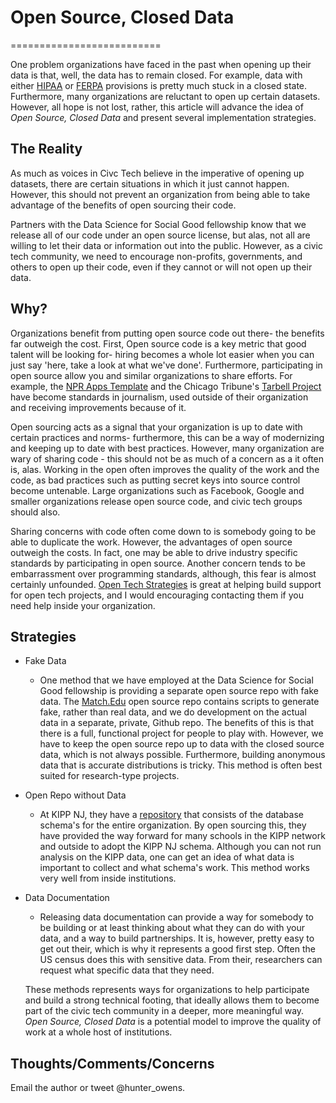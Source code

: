 # Open Source, Closed Data
==========================

One problem organizations have faced in the past when opening up their data is that, well, the data has to remain closed. For example, data with either [HIPAA](http://www.hhs.gov/ocr/privacy/) or [FERPA](http://www2.ed.gov/ferpa) provisions is pretty much stuck in a closed state. Furthermore, many organizations are reluctant to open up certain datasets. However, all hope is not lost, rather, this article will advance the idea of *Open Source, Closed Data* and present several implementation strategies. 


## The Reality
As much as voices in Civc Tech believe in the imperative of opening up datasets, there are certain situations in which it just cannot happen. However, this should not prevent an organization from being able to take advantage of the benefits of open sourcing their code. 

Partners with the Data Science for Social Good fellowship know that we release all of our code under an open source license, but alas, not all are willing to let their data or information out into the public. However, as a civic tech community, we need to encourage non-profits, governments, and others to open up their code, even if they cannot or will not open up their data.

## Why? 
Organizations benefit from putting open source code out there- the benefits far outweigh the cost. First, Open source code is a key metric that good talent will be looking for- hiring becomes a whole lot easier when you can just say 'here, take a look at what we've done'. Furthermore, participating in open source allow you and similar organizations to share efforts. For example, the [NPR Apps Template](https://github.com/nprapps/app-template) and the Chicago Tribune's [Tarbell Project](https://github.com/tarbell-project/tarbell) have become standards in journalism, used outside of their organization and receiving improvements because of it. 

Open sourcing acts as a signal that your organization is up to date with certain practices and norms- furthermore, this can be a way of modernizing and keeping up to date with best practices. However, many organization are wary of sharing code - this should not be as much of a concern as a it often is, alas. Working in the open often improves the quality of the work and the code, as bad practices such as putting secret keys into source control become untenable. Large organizations such as Facebook, Google and smaller organizations release open source code, and civic tech groups should also. 

Sharing concerns with code often come down to is somebody going to be able to duplicate the work. However, the advantages of open source outweigh the costs.  In fact, one may be able to drive industry specific standards by participating in open source. Another concern tends to be embarrassment over programming standards, although, this fear is almost certainly unfounded. [Open Tech Strategies](http://opentechstrategies.com/) is great at helping build support for open tech projects, and I would encouraging contacting them if you need help inside your organization.

## Strategies 
- Fake Data
	* One method that we have employed at the Data Science for Social Good fellowship is providing a separate open source repo with fake data. The [Match.Edu](https://github.com/dssg/match.edu) open source repo contains scripts to generate fake, rather than real data, and we do development on the actual data in a separate, private, Github repo. The benefits of this is that there is a full, functional project for people to play with. However, we have to keep the open source repo up to data with the closed source data, which is not always possible. Furthermore, building anonymous data that is accurate distributions is tricky. This method is often best suited for research-type projects. 
- Open Repo without Data
	* At KIPP NJ, they have a [repository](https://github.com/TEAMSchools/mandi) that consists of the database schema's for the entire organization. By open sourcing this, they have provided the way forward for many schools in the KIPP network and outside to adopt the KIPP NJ schema. Although you can not run analysis on the KIPP data, one can get an idea of what data is important to collect and what schema's work. This method works very well from inside institutions. 
- Data Documentation
	* Releasing data documentation can provide a way for somebody to be building or at least thinking about what they can do with your data, and a way to build partnerships. It is, however, pretty easy to get out their, which is why it represents a good first step. Often the US census does this with sensitive data. From their, researchers can request what specific data that they need. 

	These methods represents ways for organizations to help participate and build a strong technical footing, that ideally allows them to become part of the civic tech community in a deeper, more meaningful way. *Open Source, Closed Data* is a potential model to improve the quality of work at a whole host of institutions. 

## Thoughts/Comments/Concerns
Email the author or tweet @hunter_owens. 
